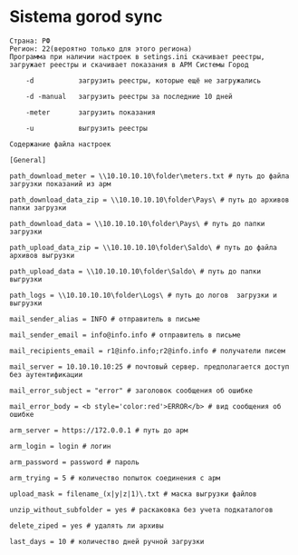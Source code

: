 # Sistema gorod sync
	Страна: РФ
	Регион: 22(вероятно только для этого региона)
	Программа при наличии настроек в setings.ini скачивает реестры, загружает реестры и скачивает показания в АРМ Системы Город

		-d           загрузить реестры, которые ещё не загружались

		-d -manual   загрузить реестры за последние 10 дней

		-meter       загрузить показания

		-u           выгрузить реестры

	Содержание файла настроек

	[General]

	path_download_meter = \\10.10.10.10\folder\meters.txt # путь до файла загрузки показаний из арм

	path_download_data_zip = \\10.10.10.10\folder\Pays\ # путь до архивов папки загрузки

	path_download_data = \\10.10.10.10\folder\Pays\ # путь до папки загрузки

	path_upload_data_zip = \\10.10.10.10\folder\Saldo\ # путь до файла архивов выгрузки

	path_upload_data = \\10.10.10.10\folder\Saldo\ # путь до папки выгрузки

	path_logs = \\10.10.10.10\folder\Logs\ # путь до логов  загрузки и выгрузки

	mail_sender_alias = INFO # отправитель в письме

	mail_sender_email = info@info.info # отправитель в письме

	mail_recipients_email = r1@info.info;r2@info.info # получатели писем

	mail_server = 10.10.10.10:25 # почтовый сервер. предполагается доступ без аутентификации

	mail_error_subject = "error" # заголовок сообщения об ошибке

	mail_error_body = <b style='color:red'>ERROR</b> # вид сообщения об ошибке

	arm_server = https://172.0.0.1 # путь до арм

	arm_login = login # логин

	arm_password = password # пароль

	arm_trying = 5 # количество попыток соединения с арм

	upload_mask = filename_(x|y|z|1)\.txt # маска выгрузки файлов

	unzip_without_subfolder = yes # раскаковка без учета подкаталогов
	
	delete_ziped = yes # удалять ли архивы

	last_days = 10 # количество дней ручной загрузки